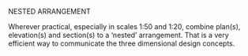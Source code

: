NESTED ARRANGEMENT

Wherever practical, especially in scales <span class="highlight-red">1:50</span> and <span class="highlight-red">1:20</span>, combine plan(s), elevation(s) and section(s) to a ‘nested’ arrangement. That is a very efficient way to communicate the three dimensional design concepts.